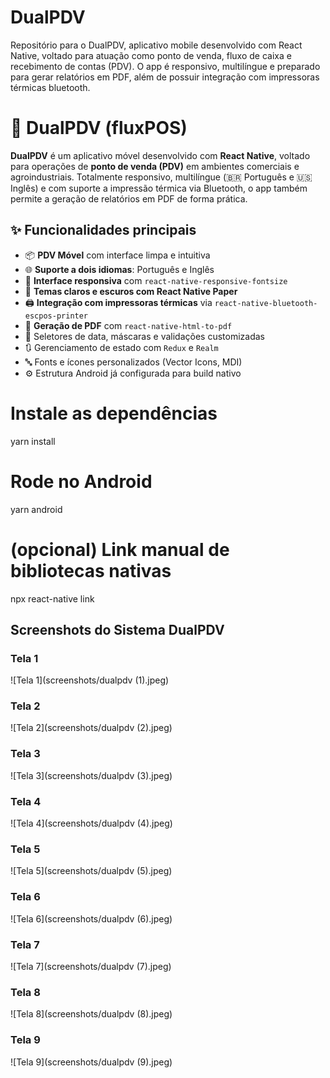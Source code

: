 # DualPDV
Repositório para o DualPDV, aplicativo mobile desenvolvido com React Native, voltado para atuação como ponto de venda, fluxo de caixa e recebimento de contas (PDV). O app é responsivo, multilíngue e preparado para gerar relatórios em PDF, além de possuir integração com impressoras térmicas bluetooth.
# 🧾 DualPDV (fluxPOS)

**DualPDV** é um aplicativo móvel desenvolvido com **React Native**, voltado para operações de **ponto de venda (PDV)** em ambientes comerciais e agroindustriais. Totalmente responsivo, multilíngue (🇧🇷 Português e 🇺🇸 Inglês) e com suporte a impressão térmica via Bluetooth, o app também permite a geração de relatórios em PDF de forma prática.

## ✨ Funcionalidades principais

- 📦 **PDV Móvel** com interface limpa e intuitiva
- 🌐 **Suporte a dois idiomas**: Português e Inglês
- 📱 **Interface responsiva** com `react-native-responsive-fontsize`
- 🎨 **Temas claros e escuros com React Native Paper**
- 🖨️ **Integração com impressoras térmicas** via `react-native-bluetooth-escpos-printer`
- 🧾 **Geração de PDF** com `react-native-html-to-pdf`
- 📆 Seletores de data, máscaras e validações customizadas
- 🔃 Gerenciamento de estado com `Redux` e `Realm`
- 🔤 Fonts e ícones personalizados (Vector Icons, MDI)
- ⚙️ Estrutura Android já configurada para build nativo

# Instale as dependências
yarn install

# Rode no Android
yarn android

# (opcional) Link manual de bibliotecas nativas
npx react-native link

## Screenshots do Sistema DualPDV

### Tela 1
![Tela 1](screenshots/dualpdv (1).jpeg)

### Tela 2
![Tela 2](screenshots/dualpdv (2).jpeg)

### Tela 3
![Tela 3](screenshots/dualpdv (3).jpeg)

### Tela 4
![Tela 4](screenshots/dualpdv (4).jpeg)

### Tela 5
![Tela 5](screenshots/dualpdv (5).jpeg)

### Tela 6
![Tela 6](screenshots/dualpdv (6).jpeg)

### Tela 7
![Tela 7](screenshots/dualpdv (7).jpeg)

### Tela 8
![Tela 8](screenshots/dualpdv (8).jpeg)

### Tela 9
![Tela 9](screenshots/dualpdv (9).jpeg)
